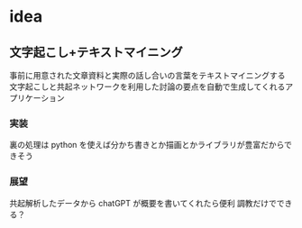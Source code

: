 # idea

## 文字起こし+テキストマイニング

事前に用意された文章資料と実際の話し合いの言葉をテキストマイニングする
文字起こしと共起ネットワークを利用した討論の要点を自動で生成してくれるアプリケーション

### 実装

裏の処理は python を使えば分かち書きとか描画とかライブラリが豊富だからできそう

### 展望

共起解析したデータから chatGPT が概要を書いてくれたら便利
調教だけでできる？
